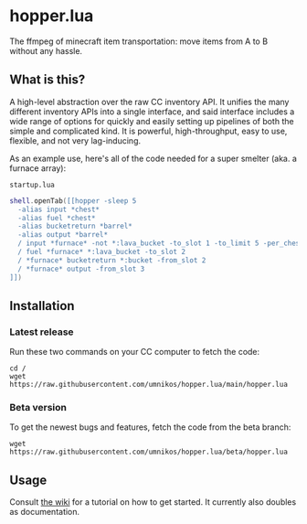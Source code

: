 # hopper.lua
The ffmpeg of minecraft item transportation: move items from A to B without any hassle.

## What is this?
A high-level abstraction over the raw CC inventory API.
It unifies the many different inventory APIs into a single interface, and 
said interface includes a wide range of options for quickly and easily setting up pipelines of both the simple and complicated kind.
It is powerful, high-throughput, easy to use, flexible, and not very lag-inducing.

As an example use, here's all of the code needed for a super smelter (aka. a furnace array):

`startup.lua`

```lua
shell.openTab([[hopper -sleep 5
  -alias input *chest*
  -alias fuel *chest*
  -alias bucketreturn *barrel*
  -alias output *barrel*
  / input *furnace* -not *:lava_bucket -to_slot 1 -to_limit 5 -per_chest
  / fuel *furnace* *:lava_bucket -to_slot 2
  / *furnace* bucketreturn *:bucket -from_slot 2 
  / *furnace* output -from_slot 3
]])
```

## Installation

### Latest release

Run these two commands on your CC computer to fetch the code:
```
cd /
wget https://raw.githubusercontent.com/umnikos/hopper.lua/main/hopper.lua
```

### Beta version

To get the newest bugs and features, fetch the code from the beta branch:
```
wget https://raw.githubusercontent.com/umnikos/hopper.lua/beta/hopper.lua
```

## Usage

Consult [the wiki](https://github.com/umnikos/hopper.lua/wiki/Basic-usage) for a tutorial on how to get started. It currently also doubles as documentation.
